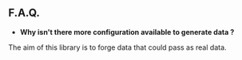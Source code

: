## F.A.Q.

 - **Why isn't there more configuration available to generate data ?**

The aim of this library is to forge data that could pass as real data. 

